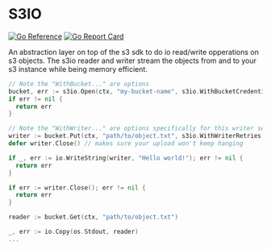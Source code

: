 # S3IO

[![Go Reference](https://pkg.go.dev/badge/github.com/jobstoit/s3io/v3.svg)](https://pkg.go.dev/github.com/jobstoit/s3io/v3)
[![Go Report Card](https://goreportcard.com/badge/github.com/jobstoit/s3io/v3)](https://goreportcard.com/report/github.com/jobstoit/s3io/v3)

An abstraction layer on top of the s3 sdk to do io read/write opperations on s3 objects.
The s3io reader and writer stream the objects from and to your s3 instance while being memory efficient.

```go
// Note the "WithBucket..." are options
bucket, err := s3io.Open(ctx, "my-bucket-name", s3io.WithBucketCredentials(accessKey, secretKey))
if err != nil {
  return err
}

// Note the "WithWriter..." are options specifically for this writer session
writer := bucket.Put(ctx, "path/to/object.txt", s3io.WithWriterRetries(3))
defer writer.Close() // makes sure your upload won't keep hanging

if _, err := io.WriteString(writer, "Hello world!"); err != nil {
  return err
}

if err := writer.Close(); err != nil {
  return err 
}

reader := bucket.Get(ctx, "path/to/object.txt")

_, err := io.Copy(os.Stdout, reader)
...
```
